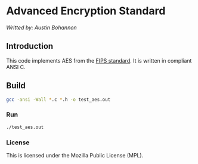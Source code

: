 # Advanced Encryption Standard
*Writted by: Austin Bohannon*

## Introduction
This code implements AES from the [FIPS standard](https://csrc.nist.gov/csrc/media/publications/fips/197/final/documents/fips-197.pdf). It is written in compliant ANSI C.

## Build
```bash
gcc -ansi -Wall *.c *.h -o test_aes.out
```

### Run
```bash
./test_aes.out
```

### License
This is licensed under the Mozilla Public License (MPL).

